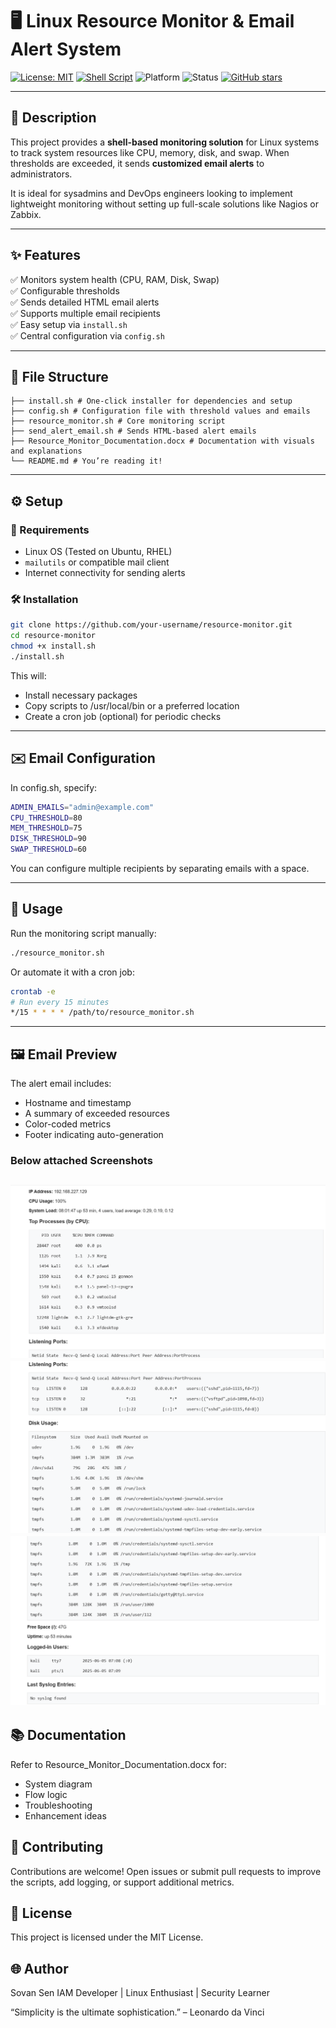 # 🖥️ Linux Resource Monitor & Email Alert System

[![License: MIT](https://img.shields.io/badge/License-MIT-green.svg)](https://opensource.org/licenses/MIT)
[![Shell Script](https://img.shields.io/badge/Bash-Script-blue?logo=gnu-bash&logoColor=white)](https://www.gnu.org/software/bash/)
![Platform](https://img.shields.io/badge/Platform-Linux-informational?logo=linux)
![Status](https://img.shields.io/badge/Status-Stable-brightgreen)
[![GitHub stars](https://img.shields.io/github/stars/your-username/resource-monitor.svg?style=social)](https://github.com/your-username/resource-monitor/stargazers)

---

## 📄 Description

This project provides a **shell-based monitoring solution** for Linux systems to track system resources like CPU, memory, disk, and swap. When thresholds are exceeded, it sends **customized email alerts** to administrators.

It is ideal for sysadmins and DevOps engineers looking to implement lightweight monitoring without setting up full-scale solutions like Nagios or Zabbix.

---

## ✨ Features

✅ Monitors system health (CPU, RAM, Disk, Swap)  
✅ Configurable thresholds  
✅ Sends detailed HTML email alerts  
✅ Supports multiple email recipients  
✅ Easy setup via `install.sh`  
✅ Central configuration via `config.sh`

---

## 📁 File Structure
```
├── install.sh # One-click installer for dependencies and setup
├── config.sh # Configuration file with threshold values and emails
├── resource_monitor.sh # Core monitoring script
├── send_alert_email.sh # Sends HTML-based alert emails
├── Resource_Monitor_Documentation.docx # Documentation with visuals and explanations
└── README.md # You’re reading it!
```

---

## ⚙️ Setup

### 🔧 Requirements
- Linux OS (Tested on Ubuntu, RHEL)
- `mailutils` or compatible mail client
- Internet connectivity for sending alerts

### 🛠️ Installation

```bash
git clone https://github.com/your-username/resource-monitor.git
cd resource-monitor
chmod +x install.sh
./install.sh
```

This will:
* Install necessary packages
* Copy scripts to /usr/local/bin or a preferred location
* Create a cron job (optional) for periodic checks

---
## ✉️ Email Configuration
In config.sh, specify:
```bash
ADMIN_EMAILS="admin@example.com"
CPU_THRESHOLD=80
MEM_THRESHOLD=75
DISK_THRESHOLD=90
SWAP_THRESHOLD=60
```
You can configure multiple recipients by separating emails with a space.

---
## 🧪 Usage
Run the monitoring script manually:
```bash
./resource_monitor.sh
```
Or automate it with a cron job:
```bash
crontab -e
# Run every 15 minutes
*/15 * * * * /path/to/resource_monitor.sh
```
---

## 🖼️ Email Preview
The alert email includes:

- Hostname and timestamp
- A summary of exceeded resources
- Color-coded metrics
- Footer indicating auto-generation
### Below attached Screenshots
![alt text](image.png)
![alt text](image-1.png)
![alt text](image-2.png)
---
## 📚 Documentation
Refer to Resource_Monitor_Documentation.docx for:

- System diagram
- Flow logic
- Troubleshooting
- Enhancement ideas

## 🤝 Contributing
Contributions are welcome! Open issues or submit pull requests to improve the scripts, add logging, or support additional metrics.

## 📝 License
This project is licensed under the MIT License.

## 🌐 Author
Sovan Sen
IAM Developer | Linux Enthusiast | Security Learner

“Simplicity is the ultimate sophistication.” – Leonardo da Vinci


